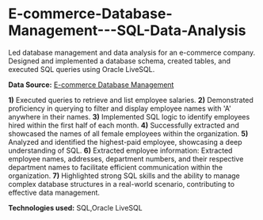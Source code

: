 # E-commerce-Database-Management---SQL-Data-Analysis
Led database management and data analysis for an e-commerce company. Designed and implemented a database schema, created tables, and executed SQL queries using Oracle LiveSQL.

**Data Source:** [E-commerce Database Management](https://drive.google.com/uc?export=download&id=1ER_mYFI802EGw84_k1PBOc6OjJrUTHYa)

**1)** Executed queries to retrieve and list employee salaries.
**2)** Demonstrated proficiency in querying to filter and display employee names with 'A' anywhere in their names.
**3)** Implemented SQL logic to identify employees hired within the first half of each month.
**4)** Successfully extracted and showcased the names of all female employees within the organization.
**5)** Analyzed and identified the highest-paid employee, showcasing a deep understanding of SQL.
**6)** Extracted employee information: Extracted employee names, addresses, department numbers, and their respective department names to facilitate efficient communication within the organization.
**7)** Highlighted strong SQL skills and the ability to manage complex database structures in a real-world scenario, contributing to effective data management.

**Technologies used:** SQL,Oracle LiveSQL
